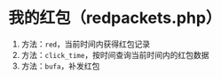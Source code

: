 # 我的红包（redpackets.php）

1. 方法：`red`，当前时间内获得红包记录
2. 方法：`click_time`，按时间查询当前时间内的红包数据
3. 方法：`bufa`，补发红包
